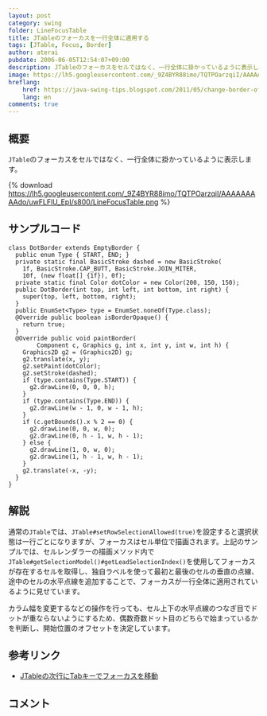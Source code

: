 ```yaml
---
layout: post
category: swing
folder: LineFocusTable
title: JTableのフォーカスを一行全体に適用する
tags: [JTable, Focus, Border]
author: aterai
pubdate: 2006-06-05T12:54:07+09:00
description: JTableのフォーカスをセルではなく、一行全体に掛かっているように表示します。
image: https://lh5.googleusercontent.com/_9Z4BYR88imo/TQTPOarzqiI/AAAAAAAAAdo/uwFLFlU_EpI/s800/LineFocusTable.png
hreflang:
    href: https://java-swing-tips.blogspot.com/2011/05/change-border-of-focused-row-in-jtable.html
    lang: en
comments: true
---
```

## 概要
`JTable`のフォーカスをセルではなく、一行全体に掛かっているように表示します。

{% download https://lh5.googleusercontent.com/_9Z4BYR88imo/TQTPOarzqiI/AAAAAAAAAdo/uwFLFlU_EpI/s800/LineFocusTable.png %}

## サンプルコード
<pre class="prettyprint"><code>class DotBorder extends EmptyBorder {
  public enum Type { START, END; }
  private static final BasicStroke dashed = new BasicStroke(
    1f, BasicStroke.CAP_BUTT, BasicStroke.JOIN_MITER,
    10f, (new float[] {1f}), 0f);
  private static final Color dotColor = new Color(200, 150, 150);
  public DotBorder(int top, int left, int bottom, int right) {
    super(top, left, bottom, right);
  }
  public EnumSet&lt;Type&gt; type = EnumSet.noneOf(Type.class);
  @Override public boolean isBorderOpaque() {
    return true;
  }
  @Override public void paintBorder(
        Component c, Graphics g, int x, int y, int w, int h) {
    Graphics2D g2 = (Graphics2D) g;
    g2.translate(x, y);
    g2.setPaint(dotColor);
    g2.setStroke(dashed);
    if (type.contains(Type.START)) {
      g2.drawLine(0, 0, 0, h);
    }
    if (type.contains(Type.END)) {
      g2.drawLine(w - 1, 0, w - 1, h);
    }
    if (c.getBounds().x % 2 == 0) {
      g2.drawLine(0, 0, w, 0);
      g2.drawLine(0, h - 1, w, h - 1);
    } else {
      g2.drawLine(1, 0, w, 0);
      g2.drawLine(1, h - 1, w, h - 1);
    }
    g2.translate(-x, -y);
  }
}
</code></pre>

## 解説
通常の`JTable`では、`JTable#setRowSelectionAllowed(true)`を設定すると選択状態は一行ごとになりますが、フォーカスはセル単位で描画されます。上記のサンプルでは、セルレンダラーの描画メソッド内で`JTable#getSelectionModel()#getLeadSelectionIndex()`を使用してフォーカスが存在するセルを取得し、独自ラベルを使って最初と最後のセルの垂直の点線、途中のセルの水平点線を追加することで、フォーカスが一行全体に適用されているように見せています。

カラム幅を変更するなどの操作を行っても、セル上下の水平点線のつなぎ目でドットが重ならないようにするため、偶数奇数ドット目のどちらで始まっているかを判断し、開始位置のオフセットを決定しています。

## 参考リンク
- [JTableの次行にTabキーでフォーカスを移動](https://ateraimemo.com/Swing/SelectNextRow.html)

<!-- dummy comment line for breaking list -->

## コメント
